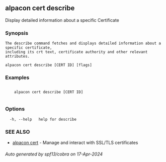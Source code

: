 ## alpacon cert describe

Display detailed information about a specific Certificate

### Synopsis


	The describe command fetches and displays detailed information about a specific certificate, 
	including its crt text, certificate authority and other relevant attributes. 
	

```
alpacon cert describe [CERT ID] [flags]
```

### Examples

```
 
	alpacon cert describe [CERT ID]
	
```

### Options

```
  -h, --help   help for describe
```

### SEE ALSO

* [alpacon cert](alpacon_cert.md)	 - Manage and interact with SSL/TLS certificates

###### Auto generated by spf13/cobra on 17-Apr-2024
